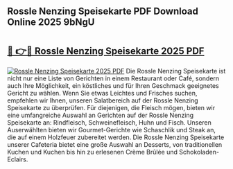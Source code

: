 ## Rossle Nenzing Speisekarte PDF Download Online 2025 9bNgU

# <h2><a href="http://gcdt69y.nevu.top/?p=Rossle+Nenzing+Speisekarte">🔗 👉🔴 Rossle Nenzing Speisekarte 2025 PDF</a></h2>

[![Rossle Nenzing Speisekarte 2025 PDF](https://i.imgur.com/dBaPXMq.png)](http://gcdt69y.nevu.top/?p=Rossle+Nenzing+Speisekarte)
Die Rossle Nenzing Speisekarte ist nicht nur eine Liste von Gerichten in einem Restaurant oder Café, sondern auch Ihre Möglichkeit, ein köstliches und für Ihren Geschmack geeignetes Gericht zu wählen. Wenn Sie etwas Leichtes und Frisches suchen, empfehlen wir Ihnen, unseren Salatbereich auf der Rossle Nenzing Speisekarte zu überprüfen. Für diejenigen, die Fleisch mögen, bieten wir eine umfangreiche Auswahl an Gerichten auf der Rossle Nenzing Speisekarte an: Rindfleisch, Schweinefleisch, Huhn und Fisch. Unseren Auserwählten bieten wir Gourmet-Gerichte wie Schaschlik und Steak an, die auf einem Holzfeuer zubereitet werden. Die Rossle Nenzing Speisekarte unserer Cafeteria bietet eine große Auswahl an Desserts, von traditionellen Kuchen und Kuchen bis hin zu erlesenen Crème Brûlée und Schokoladen-Eclairs.
